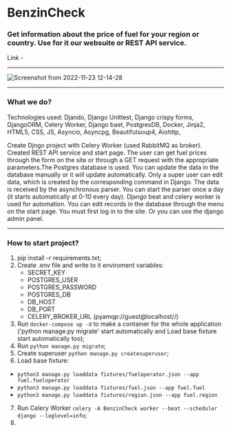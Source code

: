 # BenzinCheck
### Get information about the price of fuel for your region or country. Use for it our websuite or REST API service.
Link - 
___
![Screenshot from 2022-11-23 12-14-28](https://user-images.githubusercontent.com/104986485/203813383-4865c00f-c7e2-4da9-b67b-1cb198fcbbd0.png)
___
### What we do?
Technologies used: Djando, Django Unittest, Django crispy forms, DjangoORM, Celery Worker, Django baet, PostgresDB, Docker, Jinja2, HTML5, CSS, JS, Asyncio, Asyncpg, Beautifulsoup4, Aiohttp,  

Create Djngo project with Celery Worker (used RabbitMQ as broker). Created REST API service and start page. The user can get fuel prices through the form on the site or through a GET request with the appropriate parameters.The Postgres database is used. You can update the data in the database manually or it will update automatically. Only a super user can edit data, which is created by the corresponding command in Django.
The data is received by the asynchronous parser. You can start the parser once a day (it starts automatically at 0-10 every day). Django beat and celery worker is used for automation.
You can edit records in the database through the menu on the start page. You must first log in to the site. Or you can use the django admin panel.
___
### How to start project?
1. pip install -r requirements.txt;
2. Create .env file and write to it enviroment variables:
	- SECRET_KEY
	- POSTGRES_USER
	- POSTGRES_PASSWORD
	- POSTGRES_DB
	- DB_HOST
	- DB_PORT
	- CELERY_BROKER_URL (pyamqp://guest@localhost//)
3. Run `docker-compose up -d` to make a container for the whole application
('python manage.py migrate' start automatically and Load base fixture start automatically too);
4. Run `python manage.py migrate`;
5. Create superuser `python manage.py createsuperuser`; 
6. Load base fixture:
 - `python3 manage.py loaddata fixtures/fueloperator.json --app fuel.fueloperator`
 - `python3 manage.py loaddata fixtures/fuel.json --app fuel.fuel`
 - `python3 manage.py loaddata fixtures/region.json --app fuel.region`
7. Run Celery Worker  `celery -A BenzinCheck worker --beat --scheduler django --loglevel=info`;
8. 
